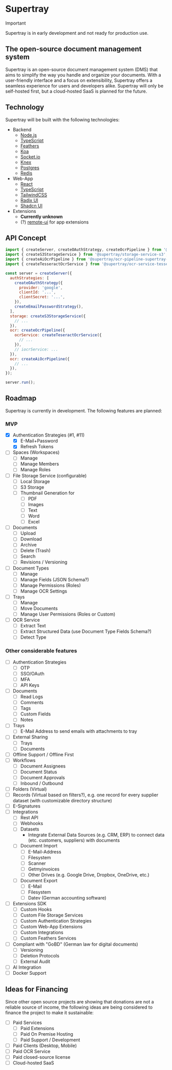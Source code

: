 # Supertray

> [!IMPORTANT]  
> Supertray is in early development and not ready for production use.

## The open-source document management system

Supertray is an open-source document management system (DMS) that aims to simplify the way you handle and organize your documents. With a user-friendly interface and a focus on extensibility, Supertray offers a seamless experience for users and developers alike. Supertray will only be self-hosted first, but a cloud-hosted SaaS is planned for the future.

## Technology

Supertray will be built with the following technologies:

- Backend
  - [Node.js](https://nodejs.org/en/)
  - [TypeScript](https://www.typescriptlang.org/)
  - [Feathers](https://feathersjs.com/)
  - [Koa](https://koajs.com/)
  - [Socket.io](https://socket.io/)
  - [Knex](https://knexjs.org/)
  - [Postgres](https://www.postgresql.org/)
  - [Redis](https://redis.io/)
- Web-App
  - [React](https://reactjs.org/)
  - [TypeScript](https://www.typescriptlang.org/)
  - [TailwindCSS](https://tailwindcss.com/)
  - [Radix UI](https://radix-ui.com/)
  - [Shadcn UI](https://ui.shadcn.com/)
- Extensions
  - **Currently unknown**
  - (?) [remote-ui](https://github.com/Shopify/remote-ui) for app extensions

## API Concept

```js
import { createServer, createOAuthStrategy, createOcrPipeline } from '@supertray/api';
import { createS3StorageService } from '@supertray/storage-service-s3';
import { createAiOcrPipeline } from '@supertray/ocr-pipeline-supertray-ai';
import { createTesseractOcrService } from '@supertray/ocr-service-tesseract';

const server = createServer({
  authStrategies: [
    createOAuthStrategy({
      provider: 'google',
      clientId: '...',
      clientSecret: '...',
    }),
    createEmailPasswordStrategy(),
  ],
  storage: createS3StorageService({
    // ...
  }),
  ocr: createOcrPipeline({
    ocrService: createTeseractOcrService({
      // ...
    }),
    // iocrService: ...
  }),
  ocr: createAiOcrPipeline({
    // ...
  }),
});

server.run();
```

## Roadmap

Supertray is currently in development. The following features are planned:

### MVP

- [x] Authentication Strategies (#1, #11)
  - [x] E-Mail+Password
  - [x] Refresh Tokens
- [ ] Spaces (Workspaces)
  - [ ] Manage
  - [ ] Manage Members
  - [ ] Manage Roles
- [ ] File Storage Service (configurable)
  - [ ] Local Storage
  - [ ] S3 Storage
  - [ ] Thumbnail Generation for
    - [ ] PDF
    - [ ] Images
    - [ ] Text
    - [ ] Word
    - [ ] Excel
- [ ] Documents
  - [ ] Upload
  - [ ] Download
  - [ ] Archive
  - [ ] Delete (Trash)
  - [ ] Search
  - [ ] Revisions / Versioning
- [ ] Document Types
  - [ ] Manage
  - [ ] Manage Fields (JSON Schema?)
  - [ ] Manage Permissions (Roles)
  - [ ] Manage OCR Settings
- [ ] Trays
  - [ ] Manage
  - [ ] Move Documents
  - [ ] Manage User Permissions (Roles or Custom)
- [ ] OCR Service
  - [ ] Extract Text
  - [ ] Extract Structured Data (use Document Type Fields Schema?)
  - [ ] Detect Type

### Other considerable features

- [ ] Authentication Strategies
  - [ ] OTP
  - [ ] SSO/OAuth
  - [ ] MFA
  - [ ] API Keys
- [ ] Documents
  - [ ] Read Logs
  - [ ] Comments
  - [ ] Tags
  - [ ] Custom Fields
  - [ ] Notes
- [ ] Trays
  - [ ] E-Mail Address to send emails with attachments to tray
- [ ] External Sharing
  - [ ] Trays
  - [ ] Documents
- [ ] Offline Support / Offline First
- [ ] Workflows
  - [ ] Document Assignees
  - [ ] Document Status
  - [ ] Document Approvals
  - [ ] Inbound / Outbound
- [ ] Folders (Virtual)
- [ ] Records (Virtual based on filters?), e.g. one record for every supplier dataset (with customizable directory structure)
- [ ] E-Signatures
- [ ] Integrations
  - [ ] Rest API
  - [ ] Webhooks
  - [ ] Datasets
    - Integrate External Data Sources (e.g. CRM, ERP) to connect data (etc. customers, suppliers) with documents
  - [ ] Document Import
    - [ ] E-Mail-Address
    - [ ] Filesystem
    - [ ] Scanner
    - [ ] Getmyinvoices
    - [ ] Other Drives (e.g. Google Drive, Dropbox, OneDrive, etc.)
  - [ ] Document Export
    - [ ] E-Mail
    - [ ] Filesystem
    - [ ] Datev (German accounting software)
- [ ] Extensions SDK
  - [ ] Custom Hooks
  - [ ] Custom File Storage Services
  - [ ] Custom Authentication Strategies
  - [ ] Custom Web-App Extensions
  - [ ] Custom Integrations
  - [ ] Custom Feathers Services
- [ ] Compliant with "GoBD" (German law for digital documents)
  - [ ] Versioning
  - [ ] Deletion Protocols
  - [ ] External Audit
- [ ] AI Integration
- [ ] Docker Support

## Ideas for Financing

Since other open source projects are showing that donations are not a reliable source of income, the following ideas are being considered to finance the project to make it sustainable:

- [ ] Paid Services
  - [ ] Paid Extensions
  - [ ] Paid On Premise Hosting
  - [ ] Paid Support / Development
- [ ] Paid Clients (Desktop, Mobile)
- [ ] Paid OCR Service
- [ ] Paid closed-source license
- [ ] Cloud-hosted SaaS
